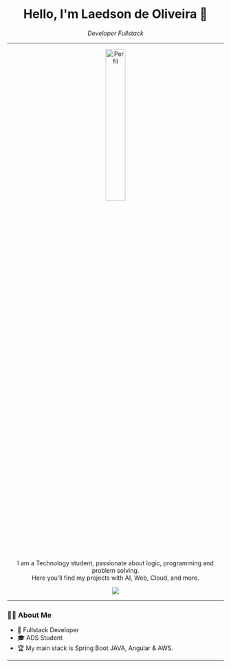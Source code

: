 
<h1 align="center">Hello, I'm Laedson de Oliveira 👋</h1>

<p align="center">
  <em>Developer Fullstack</em>
</p>

---

<p align="center">
  <img src="https://github.com/user-attachments/assets/baad7f0e-c1e8-48c2-8967-9b970b521554" alt="Perfil" width="30%" />
</p>

<p align="center">
  I am a Technology student, passionate about logic, programming and problem solving. <br> 
  Here you’ll find my projects  with AI, Web, Cloud, and more.
</p>

<p align="center">
  <a href="https://www.linkedin.com/in/laedson-oliveira-dev/">
    <img src="https://img.shields.io/badge/LinkedIn-0077B5?style=for-the-badge&logo=linkedin&logoColor=white">
  </a>
</p>

---

### 👩‍💻 About Me

- 🔭 Fullstack Developer
- 🎓 ADS Student
- 🏆 My main stack is Spring Boot JAVA, Angular & AWS.

---

